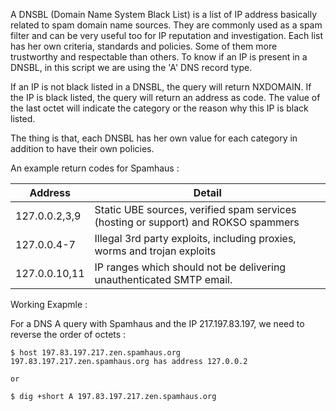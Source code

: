 A DNSBL (Domain Name System Black List) is a list of IP address basically related to spam domain name sources. They are commonly used as a spam filter and can be very useful too for IP reputation and investigation. Each list has her own criteria, standards and policies. Some of them more trustworthy and respectable than others. To know if an IP is present in a DNSBL, in this script we are using the 'A' DNS record type.

If an IP is not black listed in a DNSBL, the query will return NXDOMAIN. If the IP is black listed, the query will return an address as code. The value of the last octet will indicate the category or the reason why this IP is black listed.

The thing is that, each DNSBL has her own value for each category in addition to have their own policies.

 An example return codes for Spamhaus :


Address |  Detail
-------- | ----------
127.0.0.2,3,9 |	Static UBE sources, verified spam services (hosting or support) and ROKSO spammers
127.0.0.4-7 	| Illegal 3rd party exploits, including proxies, worms and trojan exploits
127.0.0.10,11 |	IP ranges which should not be delivering unauthenticated SMTP email.


Working Exapmle :

For a DNS A query with Spamhaus and the IP 217.197.83.197, we need to reverse the order of octets :

```
$ host 197.83.197.217.zen.spamhaus.org
197.83.197.217.zen.spamhaus.org has address 127.0.0.2

or

$ dig +short A 197.83.197.217.zen.spamhaus.org
```

